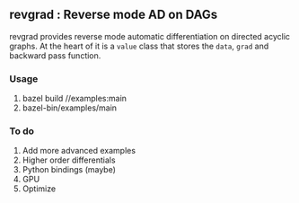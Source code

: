 ## revgrad : Reverse mode AD on DAGs

revgrad provides reverse mode automatic differentiation on directed acyclic graphs. At the heart of it
is a `value` class that stores the `data`, `grad` and backward pass function.

### Usage

1. bazel build //examples:main
2. bazel-bin/examples/main

### To do

1. Add more advanced examples
2. Higher order differentials
3. Python bindings (maybe)
4. GPU
5. Optimize